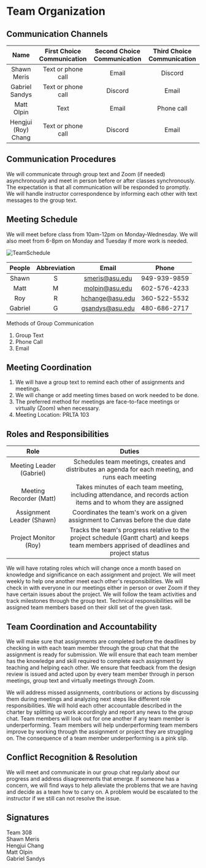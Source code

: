 # Team Organization

## Communication Channels

| Name | First Choice Communication | Second Choice Communication  | Third Choice Communication |
|:-------------:| :-------------: | :-------------: | :-------------: |
| Shawn Meris | Text or phone call | Email  | Discord |
| Gabriel Sandys| Text or phone call  | Discord  | Email  |
| Matt Olpin  | Text | Email | Phone call  |
| Hengjui (Roy) Chang  | Text or phone call | Discord  | Email |

## Communication Procedures

We will communicate through group text and Zoom (if needed) asynchronously and meet in person before or after classes synchronously. The expectation is that all communication will be responded to promptly. We will handle instructor correspondence by informing each other with text messages to the group text.

## Meeting Schedule

We will meet before class from 10am-12pm on Monday-Wednesday. We will also meet from 6-8pm on Monday and Tuesday if more work is needed.

![TeamSchedule](https://github.com/EGR314Team308/Team308.github.io/assets/156870072/d5b10330-c3e6-4ba9-9902-58fb7b7edb90)

| People | Abbreviation | Email | Phone |
|:-------------:| :-------------: | :-------------: | :-------------: |
| Shawn | S | smeris@asu.edu | 949-939-9859 |
| Matt | M | molpin@asu.edu | 602-576-4233 |
| Roy | R | hchange@asu.edu | 360-522-5532 |
| Gabriel | G | gsandys@asu.edu | 480-686-2717 |

Methods of Group Communication
1. Group Text
2. Phone Call
3. Email

## Meeting Coordination

1. We will have a group text to remind each other of assignments and meetings.
2. We will change or add meeting times based on work needed to be done.
3. The preferred method for meetings are face-to-face meetings or virtually (Zoom) when necessary.
4. Meeting Location: PRLTA 103
 
## Roles and Responsibilities

| Role  | Duties |
| :-------------: | :-------------: |
| Meeting Leader (Gabriel)  | Schedules team meetings, creates and distributes an agenda for each meeting, and runs each meeting  |
| Meeting Recorder (Matt)  | Takes minutes of each team meeting, including attendance, and records action items and to whom they are assigned  |
| Assignment Leader (Shawn) | Coordinates the team's work on a given assignment to Canvas before the due date  |
| Project Monitor (Roy) | Tracks the team's progress relative to the project schedule (Gantt chart) and keeps team members apprised of deadlines and project status |

We will have rotating roles which will change once a month based on knowledge and significance on each assignment and project. We will meet weekly to help one another meet each other's responsibilities. We will check in with everyone in our meetings either in person or over Zoom if they have certain issues about the project. We will follow the team activities and track milestones through the group text. Technical responsibilities will be assigned team members based on their skill set of the given task.

## Team Coordination and Accountability

We will make sure that assignments are completed before the deadlines by checking in with each team member through the group chat that the assignment is ready for submission. We will ensure that each team member has the knowledge and skill required to complete each assignment by teaching and helping each other. We ensure that feedback from the design review is issued and acted upon by every team member through in person meetings, group text and virtually meetings through Zoom.

We will address missed assignments, contributions or actions by discussing them during meetings and analyzing next steps like different role responsibilities. We will hold each other accountable described in the charter by splitting up work accordingly and report any news to the group chat. Team members will look out for one another if any team member is underperforming. Team members will help underperforming team members improve by working through the assignment or project they are struggling on. The consequence of a team member underperforming is a pink slip. 

## Conflict Recognition & Resolution

We will meet and communicate in our group chat regularly about our progress and address disagreements that emerge.  If someone has a concern, we will find ways to help alleviate the problems that we are having and decide as a team how to carry on. A problem would be escalated to the instructor if we still can not resolve the issue.

## Signatures 
Team 308 <br>
Shawn Meris <br>
Hengjui Chang <br>
Matt Olpin <br>
Gabriel Sandys <br>
